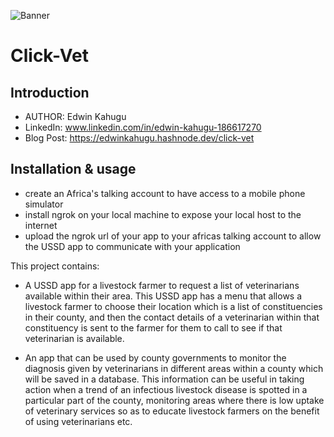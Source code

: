 ![Banner](https://github.com/eddie9110/Click-Vet/assets/125439183/77011583-88e1-41da-a832-05902126d4a7)
# Click-Vet

## Introduction
- AUTHOR: Edwin Kahugu
- LinkedIn: www.linkedin.com/in/edwin-kahugu-186617270
- Blog Post: https://edwinkahugu.hashnode.dev/click-vet

## Installation & usage
- create an Africa's talking account to have access to a mobile phone simulator
- install ngrok on your local machine to expose your local host to the internet
- upload the ngrok url of your app to your africas talking account to allow the USSD app to communicate with your application

This project contains:
- A USSD app for a livestock farmer to request a list of veterinarians available within their area. This USSD app has a menu that allows a livestock farmer to choose their location which is a list of constituencies in their county, and then the contact details of a veterinarian within that constituency is sent to the farmer for them to call to see if that veterinarian is available.

- An app that can be used by county governments to monitor the diagnosis given by veterinarians in different areas within a county which will be saved in a database. This information can be useful in taking action when a trend of an infectious livestock disease is spotted in a particular part of the county, monitoring areas where there is low uptake of veterinary services so as to educate livestock farmers on the benefit of using veterinarians etc.

